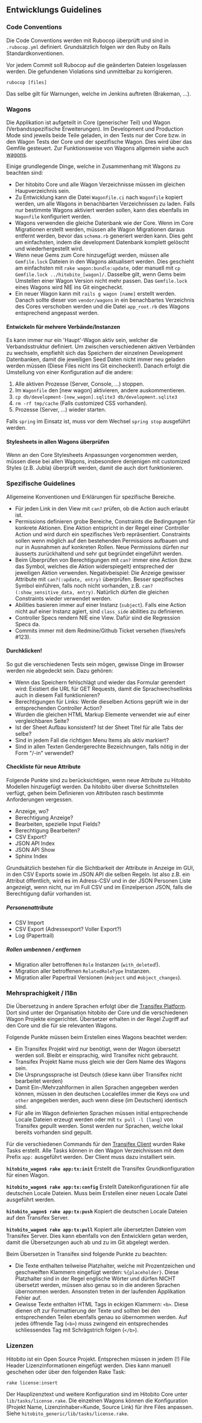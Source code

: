 ## Entwicklungs Guidelines

### Code Conventions 

Die Code Conventions werden mit Rubocop überprüft und sind in `.rubocop.yml` definiert. 
Grundsätzlich folgen wir den Ruby on Rails Standardkonventionen.

Vor jedem Commit soll Rubocop auf die geänderten Dateien losgelassen werden. Die gefundenen 
Violations sind unmittelbar zu korrigieren.

    rubocop [files]

Das selbe gilt für Warnungen, welche im Jenkins auftreten (Brakeman, ...).


### Wagons

Die Applikation ist aufgeteilt in Core (generischer Teil) und Wagon (Verbandsspezifische 
Erweiterungen). Im Development und Production Mode sind jeweils beide Teile geladen, in den Tests 
nur der Core bzw. in den Wagon Tests der Core und der spezifische Wagon. Dies wird über das Gemfile 
gesteuert. Zur Funktionsweise von Wagons allgemein siehe auch 
[wagons](http://github.com/codez/wagons).

Einige grundlegende Dinge, welche in Zusammenhang mit Wagons zu beachten sind:

* Der hitobito Core und alle Wagon Verzeichnisse müssen im gleichen Haupverzeichnis sein.
* Zu Entwicklung kann die Datei `Wagonfile.ci` nach `Wagonfile` kopiert werden, um alle Wagons in 
benachbarten Verzeichnissen zu laden. Falls nur bestimmte Wagons aktiviert werden sollen, kann dies 
ebenfalls im `Wagonfile` konfiguriert werden.
* Wagons verwenden die gleiche Datenbank wie der Core. Wenn im Core Migrationen erstellt werden, 
müssen alle Wagon Migrationen daraus entfernt werden, bevor das `schema.rb` generiert werden kann. 
Dies geht am einfachsten, indem die development Datenbank komplett gelöscht und wiederhergestellt 
wird.
* Wenn neue Gems zum Core hinzugefügt werden, müssen alle `Gemfile.lock` Dateien in den Wagons 
aktualisert werden. Dies geschieht am einfachsten mit `rake wagon:bundle:update`, oder manuell mit 
`cp Gemfile.lock ../hitobito_[wagon]/`. Dasselbe gilt, wenn Gems beim Umstellen einer Wagon Version 
nicht mehr passen. Das `Gemfile.lock` eines Wagons wird NIE ins Git eingecheckt.
* Ein neuer Wagon kann mit `rails g wagon [name]` erstellt werden. Danach sollte dieser von 
`vendor/wagons` in ein benachbartes Verzeichnis des Cores verschoben werden und die Datei 
`app_root.rb` des Wagons entsprechend angepasst werden.


#### Entwickeln für mehrere Verbände/Instanzen

Es kann immer nur ein 'Haupt'-Wagon aktiv sein, welcher die Verbandsstruktur definiert. Um zwischen 
verschiedenen aktiven Verbänden zu wechseln, empfiehlt sich das Speichern der einzelnen Development 
Datenbanken, damit die jeweiligen Seed Daten nicht immer neu geladen werden müssen (Diese Files 
nicht ins Git einchecken!). Danach erfolgt die Umstellung von einer Konfiguration auf die andere:

1. Alle aktiven Prozesse (Server, Console, ...) stoppen.
1. Im `Wagonfile` den [new wagon] aktivieren, andere auskommentieren.
1. `cp db/development-[new_wagon].sqlite3 db/development.sqlite3`
1. `rm -rf tmp/cache` (Falls customized CSS vorhanden).
1. Prozesse (Server, ...) wieder starten.

Falls `spring` im Einsatz ist, muss vor dem Wechsel `spring stop` ausgeführt werden.

#### Stylesheets in allen Wagons überprüfen

Wenn an den Core Stylesheets Anpassungen vorgenommen werden, müssen diese bei allen Wagons, 
insbesondere denjenigen mit customized Styles (z.B. Jubla) überprüft werden, damit die auch dort 
funktionieren.


### Spezifische Guidelines

Allgemeine Konventionen und Erklärungen für spezifische Bereiche.

* Für jeden Link in den View mit `can?` prüfen, ob die Action auch erlaubt ist.
* Permissions definieren grobe Bereiche, Constraints die Bedingungen für konkrete Aktionen. Eine 
Aktion entspricht in der Regel einer Controller Action und wird durch ein spezifisches Verb 
repräsentiert. Constraints sollen wenn möglich auf den bestehenden Permissions aufbauen und nur in 
Ausnahmen auf konkreten Rollen. Neue Permissions dürfen nur äusserts zurückhaltend und sehr gut 
begründet eingeführt werden. 
* Beim Überprüfen von Berechtigungen mit `can?` immer eine Action (bzw. das Symbol, welches die 
Aktion widerspiegelt) entspreched der jeweiligen Aktion verwenden. Negativbeispiel: Die Anzeige 
gewisser Attribute mit `can?(:update, entry)` überprüfen. Besser spezifisches Symbol einführen, 
falls noch nicht vorhanden, z.B. `can?(:show_sensitive_data, entry)`. Natürlich dürfen die gleichen
Constraints wieder verwendet werden.
* Abilities basieren immer auf einer Instanz (`subject`). Falls eine Action nicht auf einer Instanz 
agiert, sind `class_side` abilities zu definieren.
* Controller Specs rendern NIE eine View. Dafür sind die Regression Specs da.
* Commits immer mit dem Redmine/Github Ticket versehen (fixes/refs #123).

#### Durchklicken!

So gut die verschiedenen Tests sein mögen, gewisse Dinge im Browser werden nie abgedeckt sein. Dazu 
gehören:

* Wenn das Speichern fehlschlägt und wieder das Formular gerendert wird: Existiert die URL für GET 
Requests, damit die Sprachwechsellinks auch in diesem Fall funktionieren?
* Berechtigungen für Links: Werde dieselben Actions geprüft wie in der entsprechenden Controller 
Action?
* Wurden die gleichen HTML Markup Elemente verwendet wie auf einer vergleichbaren Seite?
* Ist der Sheet Aufbau konsistent? Ist der Sheet Titel für alle Tabs der selbe?
* Sind in jedem Fall die richtigen Menu Items als aktiv markiert?
* Sind in allen Texten Gendergerechte Bezeichnungen, falls nötig in der Form "/-in" verwendet?

#### Checkliste für neue Attribute

Folgende Punkte sind zu berücksichtigen, wenn neue Attribute zu Hitobito Modellen hinzugefügt 
werden. Da hitobito über diverse Schnittstellen verfügt, gehen beim Definieren von Attributen rasch 
bestimmte Anforderungen vergessen.

* Anzeige, wo?
* Berechtigung Anzeige?
* Bearbeiten, spezielle Input Fields?
* Berechtigung Bearbeiten?
* CSV Export?
* JSON API Index
* JSON API Show
* Sphinx Index

Grundsätzlich bestehen für die Sichtbarkeit der Attribute in Anzeige im GUI, in den CSV Exports 
sowie im JSON API die selben Regeln. Ist also z.B. ein Attribut öffentlich, wird es im Adress-CSV 
und in der JSON Personen Liste angezeigt, wenn nicht, nur im Full CSV und im Einzelperson JSON, 
falls die Berechtigung dafür vorhanden ist.

##### Personenattribute

* CSV Import
* CSV Export (Adressexport? Voller Export?)
* Log (Papertrail)

##### Rollen umbennen / entfernen

* Migration aller betroffenen `Role` Instanzen (`with_deleted`!).
* Migration aller betroffenen `RelatedRoleType` Instanzen.
* Migration aller Papertrail Versionen (`#object` und `#object_changes`).


### Mehrsprachigkeit / I18n

Die Übersetzung in andere Sprachen erfolgt über die 
[Transifex Platform](https://www.transifex.com/organization/hitobito). Dort sind unter der 
Organisation hitobito der Core und die verschiedenen Wagon Projekte eingerichtet. Übersetzer 
erhalten in der Regel Zugriff auf den Core und die für sie relevanten Wagons.

Folgende Punkte müssen beim Erstellen eines Wagons beachtet werden:

* Ein Transifex Projekt wird nur benötigt, wenn der Wagon übersetzt werden soll. Bleibt er 
einsprachig, wird Transifex nicht gebraucht.
* Transifex Projekt Name muss gleich wie der Gem Name des Wagons sein.
* Die Ursprungssprache ist Deutsch (diese kann über Transifex nicht bearbeitet werden)
* Damit Ein-/Mehrzahlformen in allen Sprachen angegeben werden können, müssen in den deutschen 
Localefiles immer die Keys `one` und `other` angegeben werden, auch wenn diese (im Deutschen) 
identisch sind.
* Für alle im Wagon definierten Sprachen müssen initial entsprechende Locale Dateien erzeugt werden
oder mit `tx pull -l [lang]` von Transifex gepullt werden. Sonst werden nur Sprachen, welche lokal 
bereits vorhanden sind gepullt.

Für die verschiedenen Commands für den [Transifex Client](http://docs.transifex.com/client/) wurden 
Rake Tasks erstellt. Alle Tasks können in den Wagon Verzeichnissen mit dem Prefix `app:` ausgeführt 
werden. Der Client muss dazu installiert sein.

**`hitobito_wagon$ rake app:tx:init`** Erstellt die Transifex Grundkonfiguration für einen Wagon.

**`hitobito_wagon$ rake app:tx:config`** Erstellt Dateikonfigurationen für alle deutschen Locale 
Dateien. Muss beim Erstellen einer neuen Locale Datei ausgeführt werden.

**`hitobito_wagon$ rake app:tx:push`** Kopiert die deutschen Locale Dateien auf den Transifex 
Server.

**`hitobito_wagon$ rake app:tx:pull`** Kopiert alle übersetzten Dateien vom Transifex Server. Dies 
kann ebenfalls von den Entwicklern getan werden, damit die Übersetzungen auch ab und zu im Git 
abgelegt werden.


Beim Übersetzen in Transifex sind folgende Punkte zu beachten:

* Die Texte enthalten teilweise Platzhalter, welche mit Prozentzeichen und geschweiften Klammern 
eingefügt werden: `%{placeholder}`. Diese Platzhalter sind in der Regel englische Wörter und dürfen 
NICHT übersetzt werden, müssen also genau so in die anderen Sprachen übernommen werden. Ansonsten 
treten in der laufenden Applikation Fehler auf.
* Gewisse Texte enthalten HTML Tags in eckigen Klammern: `<b>`. Diese dienen oft zur Formattierung 
der Texte und sollten bei den entsprechenden Teilen ebenfalls genau so übernommen werden. Auf jedes 
öffnende Tag (`<b>`) muss zwingend ein entsprechendes schliessendes Tag mit Schrägstrich folgen 
(`</b>`).


### Lizenzen

Hitobito ist ein Open Source Projekt. Entsprechen müssen in jedem (!) File Header 
Lizenzinformationen eingefügt werden. Dies kann manuell geschehen oder über den folgenden Rake Task:

    rake license:insert

Der Hauplizenztext und weitere Konfiguration sind im Hitobito Core unter `lib/tasks/license.rake`. 
Die einzelnen Wagons können die Konfiguration (Projekt Name, Lizenzinhaber=Kunde, Source Link) für 
ihre Files anpassen. Siehe `hitobito_generic/lib/tasks/license.rake`.
